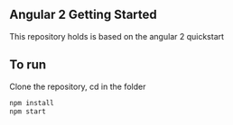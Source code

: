 ## Angular 2 Getting Started

This repository holds is based on the angular 2 quickstart

## To run

Clone the repository, cd in the folder 

```bash
npm install
npm start
```